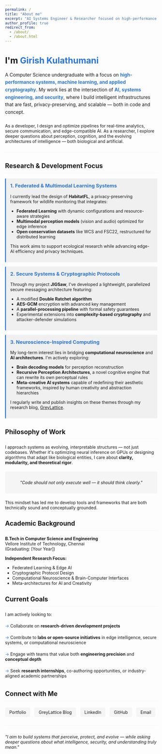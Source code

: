 ```yaml
---
permalink: /
title: "About me"
excerpt: "AI Systems Engineer & Researcher focused on high-performance systems, machine learning, and applied cryptography"
author_profile: true
redirect_from: 
  - /about/
  - /about.html
---
```


<style>
/* Custom styles for about page - with dark mode support */
:root {
  --text-color: inherit;
  --accent-color: #2a76dd;
  --border-color: #f2f3f3;
  --card-bg-color: rgba(0, 0, 0, 0.05);
  --card-border-color: #2a76dd;
  --quote-bg-color: rgba(0, 0, 0, 0.03);
  --contact-link-bg: rgba(0, 0, 0, 0.03);
  --contact-link-hover-bg: rgba(0, 0, 0, 0.08);
}

.dark {
  --accent-color: #4d8fec;
  --border-color: rgba(255, 255, 255, 0.1);
  --card-bg-color: rgba(255, 255, 255, 0.05);
  --card-border-color: #4d8fec;
  --quote-bg-color: rgba(255, 255, 255, 0.05);
  --contact-link-bg: rgba(255, 255, 255, 0.08);
  --contact-link-hover-bg: rgba(255, 255, 255, 0.12);
}

.profile-header {
  margin-bottom: 2em;
  border-bottom: 1px solid var(--border-color);
  padding-bottom: 1em;
}

.highlight-text {
  font-weight: bold;
  color: var(--accent-color);
}

.lead-paragraph {
  font-size: 1.1em;
  line-height: 1.6;
  margin-bottom: 1.5em;
}

.section-heading {
  margin-top: 1.5em;
  padding-bottom: 0.5em;
  border-bottom: 1px solid var(--border-color);
}

.research-card {
  margin: 1em 0;
  padding: 1em;
  background-color: var(--card-bg-color);
  border-left: 3px solid var(--card-border-color);
  border-radius: 3px;
  color: var(--text-color);
}

.research-card h3 {
  margin-top: 0;
  color: var(--accent-color);
}

.research-card ul {
  padding-left: 1.5em;
}

.quote-box {
  font-style: italic;
  padding: 1em;
  margin: 1.5em 0;
  background-color: var(--quote-bg-color);
  border-radius: 5px;
  text-align: center;
  color: var(--text-color);
}

.goals-list {
  list-style-type: none;
  padding-left: 0;
}

.goals-list li {
  padding: 0.5em 0;
  margin-bottom: 0.5em;
}

.goals-list li:before {
  content: "→ ";
  color: var(--accent-color);
}

.contact-links {
  display: flex;
  flex-wrap: wrap;
  gap: 1em;
  margin: 1.5em 0;
}

.contact-links a {
  display: inline-flex;
  align-items: center;
  padding: 0.5em 1em;
  background-color: var(--contact-link-bg);
  border-radius: 4px;
  text-decoration: none;
  transition: background-color 0.2s;
  color: var(--text-color);
}

.contact-links a:hover {
  background-color: var(--contact-link-hover-bg);
}

.signature {
  font-style: italic;
  margin-top: 2em;
  padding-top: 1em;
  border-top: 1px solid var(--border-color);
}

@media (max-width: 768px) {
  .contact-links {
    flex-direction: column;
  }
}
</style>

<div class="profile-header">
  <h1>I'm <span class="highlight-text">Girish Kulathumani</span></h1>
  <p class="lead-paragraph">A Computer Science undergraduate with a focus on <span class="highlight-text">high-performance systems, machine learning, and applied cryptography</span>. My work lies at the intersection of <span class="highlight-text">AI, systems engineering, and security</span>, where I build intelligent infrastructures that are fast, privacy-preserving, and scalable — both in code and concept.</p>
  
  <p>As a developer, I design and optimize pipelines for real-time analytics, secure communication, and edge-compatible AI. As a researcher, I explore deeper questions about perception, cognition, and the evolving architectures of intelligence — both biological and artificial.</p>
</div>

<h2 class="section-heading">Research & Development Focus</h2>

<div class="research-card">
  <h3>1. Federated & Multimodal Learning Systems</h3>
  <p>I currently lead the design of <strong>HabitatFL</strong>, a privacy-preserving framework for wildlife monitoring that integrates:</p>
  <ul>
    <li><strong>Federated Learning</strong> with dynamic configurations and resource-aware strategies</li>
    <li><strong>Multimodal perception models</strong> (vision and audio) optimized for edge inference</li>
    <li><strong>Open conservation datasets</strong> like WCS and FSC22, restructured for distributed learning</li>
  </ul>
  <p>This work aims to support ecological research while advancing edge-AI efficiency and privacy techniques.</p>
</div>

<div class="research-card">
  <h3>2. Secure Systems & Cryptographic Protocols</h3>
  <p>Through my project <strong>JIGSaw</strong>, I've developed a lightweight, parallelized secure messaging architecture featuring:</p>
  <ul>
    <li>A modified <strong>Double Ratchet algorithm</strong></li>
    <li><strong>AES-GCM</strong> encryption with advanced key management</li>
    <li>A <strong>parallel-processing pipeline</strong> with formal safety guarantees</li>
    <li>Experimental extensions into <strong>complexity-based cryptography</strong> and attacker-defender simulations</li>
  </ul>
</div>

<div class="research-card">
  <h3>3. Neuroscience-Inspired Computing</h3>
  <p>My long-term interest lies in bridging <strong>computational neuroscience</strong> and <strong>AI architectures</strong>. I'm actively exploring:</p>
  <ul>
    <li><strong>Brain decoding models</strong> for perception reconstruction</li>
    <li><strong>Recursive Perception Architectures</strong>, a novel cognitive engine that can rewrite its own perceptual rules</li>
    <li><strong>Meta-creative AI systems</strong> capable of redefining their aesthetic frameworks, inspired by human creativity and abstraction hierarchies</li>
  </ul>
  <p>I regularly write and publish insights on these themes through my research blog, <a href="https://greylattice.substack.com">GreyLattice</a>.</p>
</div>

<h2 class="section-heading">Philosophy of Work</h2>

<p>I approach systems as evolving, interpretable structures — not just codebases. Whether it's optimizing neural inference on GPUs or designing algorithms that adapt like biological entities, I care about <strong>clarity, modularity, and theoretical rigor</strong>.</p>

<div class="quote-box">
  <p>"Code should not only execute well — it should think clearly."</p>
</div>

<p>This mindset has led me to develop tools and frameworks that are both technically sound and conceptually grounded.</p>

<h2 class="section-heading">Academic Background</h2>

<p><strong>B.Tech in Computer Science and Engineering</strong><br>
Vellore Institute of Technology, Chennai<br>
(Graduating: [Your Year])</p>

<p><strong>Independent Research Focus:</strong></p>
<ul>
  <li>Federated Learning & Edge AI</li>
  <li>Cryptographic Protocol Design</li>
  <li>Computational Neuroscience & Brain-Computer Interfaces</li>
  <li>Meta-architectures for AI and Creativity</li>
</ul>

<h2 class="section-heading">Current Goals</h2>

<p>I am actively looking to:</p>
<ul class="goals-list">
  <li>Collaborate on <strong>research-driven development projects</strong></li>
  <li>Contribute to <strong>labs or open-source initiatives</strong> in edge intelligence, secure systems, or computational neuroscience</li>
  <li>Engage with teams that value both <strong>engineering precision</strong> and <strong>conceptual depth</strong></li>
  <li>Seek <strong>research internships</strong>, co-authoring opportunities, or industry-aligned academic partnerships</li>
</ul>

<h2 class="section-heading">Connect with Me</h2>

<div class="contact-links">
  <a href="https://www.girishklabs.com">Portfolio</a>
  <a href="https://greylattice.substack.com">GreyLattice Blog</a>
  <a href="https://linkedin.com/in/girish-kulathumani">LinkedIn</a>
  <a href="https://github.com/Girish-K01">GitHub</a>
  <a href="mailto:girishkulathumani@gmail.com">Email</a>
</div>

<div class="signature">
  <p><em>"I aim to build systems that perceive, protect, and evolve — while asking deeper questions about what intelligence, security, and understanding truly mean."</em></p>
</div>